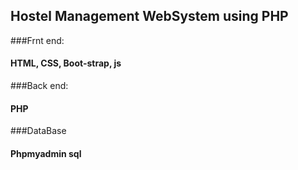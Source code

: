 ## Hostel Management WebSystem using PHP

###Frnt end:
#### HTML, CSS, Boot-strap, js

###Back end:
#### PHP

###DataBase
#### Phpmyadmin sql
